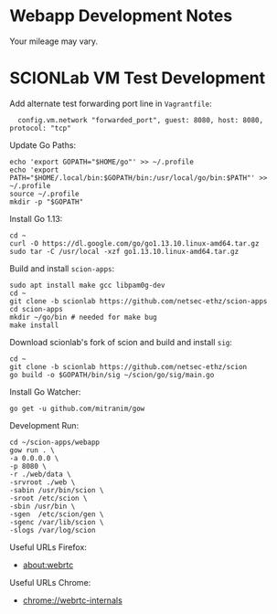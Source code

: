 # Webapp Development Notes

Your mileage may vary.

# SCIONLab VM Test Development

Add alternate test forwarding port line in `Vagrantfile`:
```
  config.vm.network "forwarded_port", guest: 8080, host: 8080, protocol: "tcp"
```

Update Go Paths:
```shell
echo 'export GOPATH="$HOME/go"' >> ~/.profile
echo 'export PATH="$HOME/.local/bin:$GOPATH/bin:/usr/local/go/bin:$PATH"' >> ~/.profile
source ~/.profile
mkdir -p "$GOPATH"
```

Install Go 1.13:
```shell
cd ~
curl -O https://dl.google.com/go/go1.13.10.linux-amd64.tar.gz
sudo tar -C /usr/local -xzf go1.13.10.linux-amd64.tar.gz
```

Build and install `scion-apps`:
```shell
sudo apt install make gcc libpam0g-dev
cd ~
git clone -b scionlab https://github.com/netsec-ethz/scion-apps
cd scion-apps
mkdir ~/go/bin # needed for make bug
make install
```

Download scionlab's fork of scion and build and install `sig`:
```shell
cd ~
git clone -b scionlab https://github.com/netsec-ethz/scion
go build -o $GOPATH/bin/sig ~/scion/go/sig/main.go
```

Install Go Watcher:
```shell
go get -u github.com/mitranim/gow 
```

Development Run:
```shell
cd ~/scion-apps/webapp
gow run . \
-a 0.0.0.0 \
-p 8080 \
-r ./web/data \
-srvroot ./web \
-sabin /usr/bin/scion \
-sroot /etc/scion \
-sbin /usr/bin \
-sgen  /etc/scion/gen \
-sgenc /var/lib/scion \
-slogs /var/log/scion
```

Useful URLs Firefox:
- <about:webrtc>

Useful URLs Chrome:
- <chrome://webrtc-internals>
